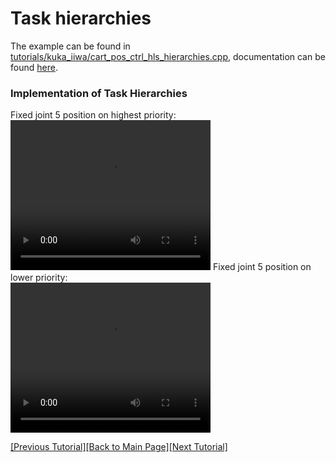 # Task hierarchies

The example can be found in [tutorials/kuka_iiwa/cart_pos_ctrl_hls_hierarchies.cpp](https://github.com/ARC-OPT/wbc/blob/master/tutorials/kuka_iiwa/cart_pos_ctrl_hls_hierarchies.cpp), documentation can be found [here](https://arc-opt.github.io/wbc/cart__pos__ctrl__hls__hierarchies_8cpp.html).

### Implementation of Task Hierarchies

Fixed joint 5 position on highest priority:<br>
<video width="320" height="240" controls>
   <source type="video/mp4"  src="https://raw.githubusercontent.com/ARC-OPT/ARC-OPT/master/videos/task_hierarchies_1.mp4"/>
</video>
Fixed joint 5 position on lower priority:<br>
<video width="320" height="240" controls>
   <source type="video/mp4"  src="https://raw.githubusercontent.com/ARC-OPT/ARC-OPT/master/videos/task_hierarchies_2.mp4"/>
</video>

[[Previous Tutorial]](https://arc-opt.github.io/Documentation/tutorials/vel_adapt_task_weights.html)[[Back to Main Page]](https://arc-opt.github.io/Documentation)[[Next Tutorial]](https://arc-opt.github.io/Documentation/tutorials/vel_serial_vs_hybrid_robots.html)
